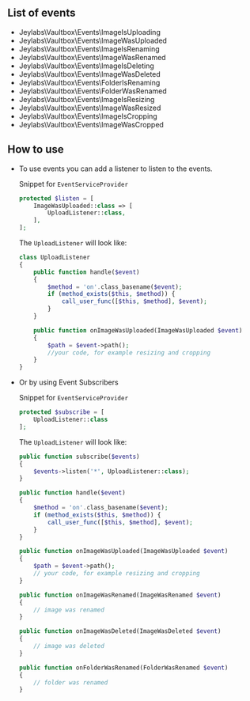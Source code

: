 ## List of events
 * Jeylabs\Vaultbox\Events\ImageIsUploading
 * Jeylabs\Vaultbox\Events\ImageWasUploaded
 * Jeylabs\Vaultbox\Events\ImageIsRenaming
 * Jeylabs\Vaultbox\Events\ImageWasRenamed
 * Jeylabs\Vaultbox\Events\ImageIsDeleting
 * Jeylabs\Vaultbox\Events\ImageWasDeleted
 * Jeylabs\Vaultbox\Events\FolderIsRenaming
 * Jeylabs\Vaultbox\Events\FolderWasRenamed
 * Jeylabs\Vaultbox\Events\ImageIsResizing
 * Jeylabs\Vaultbox\Events\ImageWasResized
 * Jeylabs\Vaultbox\Events\ImageIsCropping
 * Jeylabs\Vaultbox\Events\ImageWasCropped


## How to use
 * To use events you can add a listener to listen to the events.

    Snippet for `EventServiceProvider`

    ```php
    protected $listen = [
        ImageWasUploaded::class => [
            UploadListener::class,
        ],
    ];
    ```

    The `UploadListener` will look like:

    ```php
    class UploadListener
    {
        public function handle($event)
        {
            $method = 'on'.class_basename($event);
            if (method_exists($this, $method)) {
                call_user_func([$this, $method], $event);
            }
        }

        public function onImageWasUploaded(ImageWasUploaded $event)
        {
            $path = $event->path();
            //your code, for example resizing and cropping
        }
    }
    ```

 * Or by using Event Subscribers

    Snippet for `EventServiceProvider`

    ```php
    protected $subscribe = [
        UploadListener::class
    ];
    ```

    The `UploadListener` will look like:

    ```php
    public function subscribe($events)
    {
        $events->listen('*', UploadListener::class);
    }

    public function handle($event)
    {
        $method = 'on'.class_basename($event);
        if (method_exists($this, $method)) {
            call_user_func([$this, $method], $event);
        }
    }

    public function onImageWasUploaded(ImageWasUploaded $event)
    {
        $path = $event->path();
        // your code, for example resizing and cropping
    }

    public function onImageWasRenamed(ImageWasRenamed $event)
    {
        // image was renamed
    }

    public function onImageWasDeleted(ImageWasDeleted $event)
    {
        // image was deleted
    }

    public function onFolderWasRenamed(FolderWasRenamed $event)
    {
        // folder was renamed
    }
    ```
